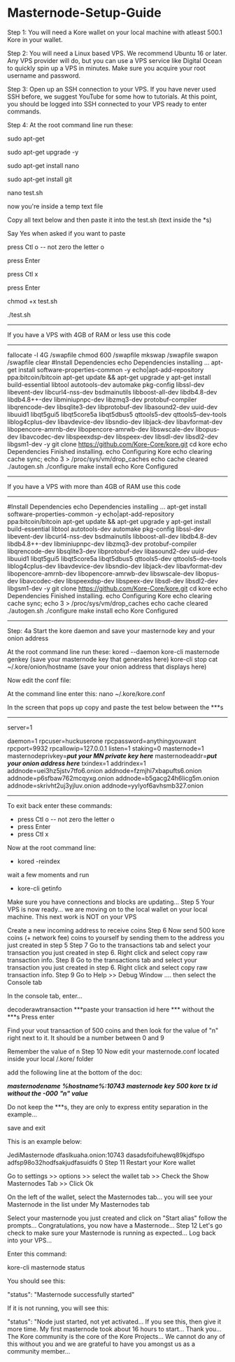 # Masternode-Setup-Guide

Step 1:	You will need a Kore wallet on your local machine with atleast 500.1 Kore in your wallet.

Step 2:	You will need a Linux based VPS. We recommend Ubuntu 16 or later. Any VPS provider will do, but you can use a VPS service like Digital Ocean to quickly spin up a VPS in minutes. Make sure you acquire your root username and password.

Step 3:	Open up an SSH connection to your VPS. If you have never used SSH before, we suggest YouTube for some how to tutorials. At this point, you should be logged into SSH connected to your VPS ready to enter commands.

Step 4:	At the root command line run these:


  sudo apt-get
  
  sudo apt-get upgrade -y
  
  sudo apt-get install nano
  
  sudo apt-get install git
  
  nano test.sh
  
now you're inside a temp text file

Copy all text below and then paste it into the test.sh (text inside the *s)

Say Yes when asked if you want to paste

press Ctl o -- not zero the letter o

press Enter

press Ctl x

press Enter

  chmod +x test.sh
  
  ./test.sh


  ************************************************************************
  If you have a VPS with 4GB of RAM or less use this code
  ************************************************************************
  fallocate -l 4G /swapfile
  chmod 600 /swapfile
  mkswap /swapfile
  swapon /swapfile
  clear
  #Install Dependencies
  echo Dependencies installing ...
  apt-get install software-properties-common -y
  echo|apt-add-repository ppa:bitcoin/bitcoin
  apt-get update && apt-­get upgrade ­y
  apt-get install build-essential libtool autotools-dev automake pkg-config libssl-dev libevent-dev libcurl4-nss-dev bsdmainutils libboost-all-dev libdb4.8-dev libdb4.8++-dev libminiupnpc-dev libzmq3-dev protobuf-compiler libqrencode-dev libsqlite3-dev libprotobuf-dev libasound2-dev uuid-dev libuuid1 libqt5gui5 libqt5core5a libqt5dbus5 qttools5-dev qttools5-dev-tools liblog4cplus-dev libavdevice-dev libsndio-dev libjack-dev libavformat-dev libopencore-amrnb-dev libopencore-amrwb-dev libswscale-dev libopus-dev libavcodec-dev libspeexdsp-dev libspeex-dev libsdl-dev libsdl2-dev libgsm1-dev -y
  git clone https://github.com/Kore-Core/kore.git 
  cd kore
  echo Dependencies Finished installing. 
  echo Configuring Kore 
  echo clearing cache 
  sync; echo 3 > /proc/sys/vm/drop_caches 
  echo cache cleared 
  ./autogen.sh 
  ./configure 
  make install 
  echo Kore Configured 
  ************************************************************************ 
  If you have a VPS with more than 4GB of RAM use this code 
  ************************************************************************ 
  #Install Dependencies 
  echo Dependencies installing ... 
  apt-get install software-properties-common -y 
  echo|apt-add-repository ppa:bitcoin/bitcoin 
  apt-get update && apt-­get upgrade ­y 
  apt-get install build-essential libtool autotools-dev automake pkg-config libssl-dev libevent-dev libcurl4-nss-dev bsdmainutils libboost-all-dev libdb4.8-dev libdb4.8++-dev libminiupnpc-dev libzmq3-dev protobuf-compiler libqrencode-dev libsqlite3-dev libprotobuf-dev libasound2-dev uuid-dev libuuid1 libqt5gui5 libqt5core5a libqt5dbus5 qttools5-dev qttools5-dev-tools liblog4cplus-dev libavdevice-dev libsndio-dev libjack-dev libavformat-dev libopencore-amrnb-dev libopencore-amrwb-dev libswscale-dev libopus-dev libavcodec-dev libspeexdsp-dev libspeex-dev libsdl-dev libsdl2-dev libgsm1-dev -y 
  git clone https://github.com/Kore-Core/kore.git 
  cd kore
  echo Dependencies Finished installing. 
  echo Configuring Kore 
  echo clearing cache 
  sync; echo 3 > /proc/sys/vm/drop_caches 
  echo cache cleared 
  ./autogen.sh 
  ./configure 
  make install 
  echo Kore Configured 
  ************************************************************************* 
Step: 4a	Start the kore daemon and save your masternode key and your onion address

At the root command line run these:
kored --daemon
kore-cli masternode genkey (save your masternode key that generates here)
kore-cli stop
cat ~/.kore/onion/hostname (save your onion address that displays here)


Now edit the conf file:

At the command line enter this:
nano ~/.kore/kore.conf 

In the screen that pops up copy and paste the test below between the ***s

*************************************************************
server=1

daemon=1 rpcuser=huckuserone
rpcpassword=anythingyouwant
rpcport=9932
rpcallowip=127.0.0.1
listen=1
staking=0
masternode=1
masternodeprivkey=***put your MN private key here***
masternodeaddr=***put your onion address here***
txindex=1
addrindex=1
addnode=uei3hz5jstv7tfo6.onion
addnode=fzmjhi7xbapufts6.onion
addnode=p6sfbaw762mcqyxg.onion
addnode=b5gacg24h6licg5m.onion
addnode=skrivht2uj3yjluv.onion
addnode=yylyof6avhsmb327.onion
************************************************************

To exit back enter these commands:

- press Ctl o -- not zero the letter o
- press Enter
- press Ctl x

Now at the root command line:

- kored -reindex

wait a few moments and run

- kore-cli getinfo

Make sure you have connections and blocks are updating...
Step 5	Your VPS is now ready... we are moving on to the local wallet on your local machine. This next work is NOT on your VPS

Create a new incoming address to receive coins
Step 6	Now send 500 kore coins (+ network fee) coins to yourself by sending them to the address you just created in step 5
Step 7	Go to the transactions tab and select your transaction you just created in step 6. Right click and select copy raw transaction info.
Step 8	Go to the transactions tab and select your transaction you just created in step 6. Right click and select copy raw transaction info.
Step 9	Go to Help >> Debug Window .... then select the Console tab

In the console tab, enter...

decoderawtransaction ***paste your transaction id here *** without the ***s
Press enter

Find your vout transaction of 500 coins and then look for the value of "n" right next to it. It should be a number between 0 and 9

Remember the value of n
Step 10	Now edit your masternode.conf located inside your local /.kore/ folder

add the following line at the bottom of the doc:

***masternodename*** ***%hostname%:10743*** ***masternode key*** ***500 kore tx id without the -000*** ***"n" value***

Do not keep the ***s, they are only to express entity separation in the example...

save and exit

This is an example below:

JediMasternode dfaslkuaha.onion:10743 dasadsfoifuhewq89kjdfspo adfsp98o32hodfsakjudfasuidfs 0
Step 11	Restart your Kore wallet

Go to settings >> options >> select the wallet tab >> Check the Show Masternodes Tab >> Click Ok 

On the left of the wallet, select the Masternodes tab... you will see your Masternode in the list under My Masternodes tab

Select your masternode you just created and click on "Start alias" follow the prompts... Congratulations, you now have a Masternode...
Step 12	Let's go check to make sure your Masternode is running as expected... Log back into your VPS...

Enter this command:

kore-cli masternode status

You should see this:

"status": "Masternode successfully started"

If it is not running, you will see this:

"status": "Node just started, not yet activated... If you see this, then give it more time. My first masternode took about 16 hours to start...
Thank you...	The Kore community is the core of the Kore Projects... We cannot do any of this without you and we are grateful to have you amongst us as a community member...
